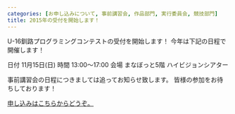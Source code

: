 ```yaml
---
categories: [お申し込みについて, 事前講習会, 作品部門, 実行委員会, 競技部門]
title: 2015年の受付を開始します！
---
```

U-16釧路プログラミングコンテストの受付を開始します！
今年は下記の日程で開催します！

日付 11月15日(日)
時間 13:00〜17:00
会場 まなぼっと5階 ハイビジョンシアター

事前講習会の日程につきましては追ってお知らせ致します。
皆様の参加をお待ちしております！

<a title="申し込みについて" href="http://procon.kushi.ro/request" target="_blank">申し込みはこちらからどうぞ。</a>